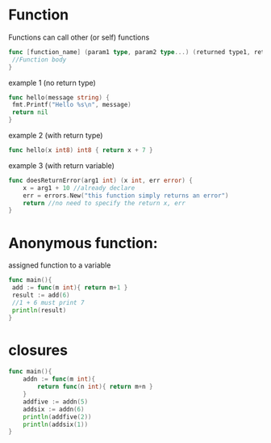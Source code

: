 # Function
Functions can call other (or self) functions

```go
func [function_name] (param1 type, param2 type...) (returned type1, returned type2...) {
 //Function body
}
```
example 1 (no return type)
```go
func hello(message string) {
 fmt.Printf("Hello %s\n", message)
 return nil
}
```
example 2 (with return type)
```go
func hello(x int8) int8 { return x + 7 }
```
example 3 (with return variable)
```go
func doesReturnError(arg1 int) (x int, err error) {
	x = arg1 + 10 //already declare
	err = errors.New("this function simply returns an error")
	return //no need to specify the return x, err
}
```

# Anonymous function: 
assigned function to a variable
```go
func main(){
 add := func(m int){ return m+1 }
 result := add(6)
 //1 + 6 must print 7
 println(result)
}
```
# closures
```go
func main(){
    addn := func(m int){
        return func(n int){ return m+n }
    }
    addfive := addn(5)
    addsix := addn(6)
    println(addfive(2))
    println(addsix(1))
}
```